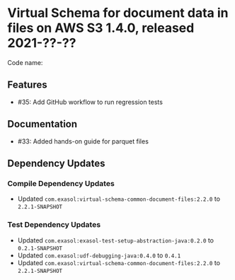 # Virtual Schema for document data in files on AWS S3 1.4.0, released 2021-??-??

Code name:

## Features

* #35: Add GitHub workflow to run regression tests

## Documentation

* #33: Added hands-on guide for parquet files

## Dependency Updates

### Compile Dependency Updates

* Updated `com.exasol:virtual-schema-common-document-files:2.2.0` to `2.2.1-SNAPSHOT`

### Test Dependency Updates

* Updated `com.exasol:exasol-test-setup-abstraction-java:0.2.0` to `0.2.1-SNAPSHOT`
* Updated `com.exasol:udf-debugging-java:0.4.0` to `0.4.1`
* Updated `com.exasol:virtual-schema-common-document-files:2.2.0` to `2.2.1-SNAPSHOT`
